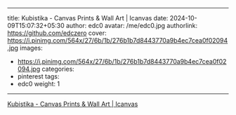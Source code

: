 
---
title: Kubistika - Canvas Prints & Wall Art | Icanvas
date: 2024-10-09T15:07:32+05:30
author: edc0
avatar: /me/edc0.jpg
authorlink: https://github.com/edczero
cover: https://i.pinimg.com/564x/27/6b/1b/276b1b7d8443770a9b4ec7cea0f02094.jpg
images:
   - https://i.pinimg.com/564x/27/6b/1b/276b1b7d8443770a9b4ec7cea0f02094.jpg
categories:
  - pinterest
tags:
  - edc0
weight: 1
---

<!--more-->

[Kubistika - Canvas Prints & Wall Art | Icanvas](https://in.pinterest.com/pin/91901648639796255/)

	